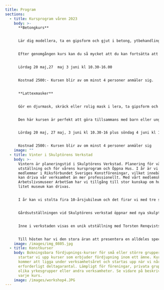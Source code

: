 ```yaml
---
title: Program
sections:
  - title: Kursprogram våren 2023
    body: >-
      **Betongkurs**


      Lär dig modellera, ta en gipsform och gjut i betong, ytbehandling eller färgbehandling av betong


      Efter genomgången kurs kan du så mycket att du kan fortsätta att arbeta i betong på egen hand.


      Lördag 20 maj,27  maj 3 juni kl 10.30-16.00


      Kostnad 2500:- Kursen blir av om minst 4 personer anmäler sig.


      **Lattexmasker**


      Gör en djurmask, skräck eller rolig mask i lera, ta gipsform och gjut din egen latexmask, måla den


      Den här kursen är perfekt att göra tillsammans med barn eller ungdomar. Du får din egen mask att bära på fest eller äventyr. Dessutom kan du gjuta fler masker i samma form, kanske till hela familjen!


      Lördag 20 maj, 27 maj, 3 juni kl 10.30-16 plus söndag 4 juni kl 10.00-12.00


      Kostnad 2500:- Kursen blir av om minst 4 personer anmäler sig
    image: ""
  - title: Vinter i Skulptörens Verkstad
    body: >-
      Vintern är planeringstid i Skulptörens Verkstad. Planering för vårens
      utställning och för vårens kursprogram och Öppna Hus. I år är vi nyblivna
      medlemmar i Riksförbundet Sveriges Konstföreningar, vilket innebär att vi
      kan driva vår verksamhet än mer professionellt. Med vårt medlemskap i
      Arbetslivsmuseer ArbetSam har vi tillgång till stor kunskap om hur ett
      litet museum kan drivas. 


      I år kan vi stolta fira 10-årsjubileum och det firar vi med tre spännande utställningar!


      Gårdsutställningen vid Skulptörens verkstad öppnar med nya skulpturer tillsammans med de fasta som finns på gården. Gården är alltid öppen för besök.


      Inne i verkstaden visas en unik utställning med Torsten Renqvists teckningar och grafik! Där kan även ett antal skulpturer ses,  visning av Torstens ateljé sker varje söndag, ateljén ligger en liten bit från verkstaden.


      Till hösten har vi den stora äran att presentera en alldeles speciell utställning. Skulptur av Siri Derkert och Ninnan Santesson. Två stora konstnärer som även var goda vänner. Mer information om utställningen kommer längre fram!
    image: /images/img_0805.jpg
  - title: Konstkurser
    body: Bokningsbara fördjupnings-kurser för små eller större grupper. I år
      startar vi upp kurser som erbjuder fördjupning inom ett ämne. Kurserna
      kommer att ligga under verksamhetsåret och startas upp när vi når upp i
      erforderligt deltagarantal. Lämpligt för föreningar, privata grupper,
      olika yrkesgrupper eller andra verksamheter. Se vidare på beskrivning av
      varje kurs.
    image: /images/workshop4.JPG
---
```

